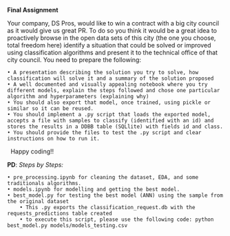 **Final Assignment**


Your company, DS Pros, would like to win a contract with a big city council as it would give us great PR. To do so you think it would be a great idea to proactively browse in the open data sets of this city (the one you choose, total freedom here) identify a situation that could be solved or improved using classification algorithms and present it to the technical office of that city council.
You need to prepare the following:

	• A presentation describing the solution you try to solve, how classification will solve it and a summary of the solution proposed
	• A well documented and visually appealing notebook where you try different models, explain the steps followed and chose one particular algorithm and hyperparameters (explaining why)
	• You should also export that model, once trained, using pickle or similar so it can be reused.
	• You should implement a .py script that loads the exported model, accepts a file with samples to classify (identified with an id) and stores the results in a DDBB table (SQLlite) with fields id and class.
	• You should provide the files to test the .py script and clear instructions on how to run it.
 
Happy coding!!

**PD**: *Steps by Steps:*

	• pre_processing.ipynb for cleaning the dataset, EDA, and some traditionals algorithms.
	• models.ipynb for modelling and getting the best model.
	• best_model.py for testing the best model (ANN) using the sample from the original dataset
		• This .py exports the classification_request.db with the requests_predictions table created
		• to execute this script, please use the following code: python best_model.py models/models_testing.csv

